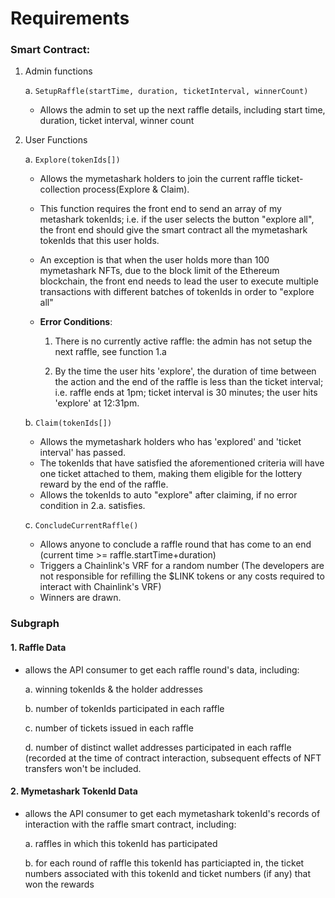 # Requirements

### Smart Contract:
1. Admin functions

    a. ```SetupRaffle(startTime, duration, ticketInterval, winnerCount)```
    - Allows the admin to set up the next raffle details, including start time, duration, ticket interval, winner count
2. User Functions 

    a. ```Explore(tokenIds[])```

    - Allows the mymetashark holders to join the current raffle ticket-collection process(Explore & Claim). 
    
    - This function requires the front end to send an array of my metashark tokenIds; i.e. if the user selects the button "explore all", the front end should give the smart contract all the mymetashark tokenIds that this user holds. 
    - An exception is that when the user holds more than 100 mymetashark NFTs,
        due to the block limit of the Ethereum blockchain, the front end needs to lead the user to execute multiple transactions with different batches of tokenIds in order to "explore all"
    - <strong>Error Conditions</strong>:
        1. There is no currently active raffle: the admin has not setup the next raffle, see function 1.a
        
        2. By the time the user hits 'explore', the duration of time between the action and the end of the raffle is less than the ticket interval; i.e. raffle ends at 1pm; ticket interval is 30 minutes; the user hits 'explore' at 12:31pm. 

    b. ```Claim(tokenIds[])```

    - Allows the mymetashark holders who has 'explored' and 'ticket interval' has passed. 
    - The tokenIds that have satisfied the aforementioned criteria will have one ticket attached to them, making them eligible for the lottery reward by the end of the raffle.
    - Allows the tokenIds to auto "explore" after claiming, if no error condition in 2.a. satisfies.

    c. ```ConcludeCurrentRaffle()```

    - Allows anyone to conclude a raffle round that has come to an end (current time >= raffle.startTime+duration)
    - Triggers a Chainlink's VRF for a random number (The developers are not responsible for refilling the $LINK tokens or any costs required to interact with Chainlink's VRF)
    - Winners are drawn.

### Subgraph

#### 1. Raffle Data

- allows the API consumer to get each raffle round's data, including:

    a. winning tokenIds & the holder addresses 

    b. number of tokenIds participated in each raffle

    c. number of tickets issued in each raffle

    d. number of distinct wallet addresses participated in each raffle (recorded at the time of contract interaction, subsequent effects of NFT transfers won't be included.

#### 2. Mymetashark TokenId Data  
- allows the API consumer to get each mymetashark tokenId's records of interaction with the raffle smart contract, including: 

    a. raffles in which this tokenId has participated

    b. for each round of raffle this tokenId has particiapted in, the ticket numbers associated with this tokenId and ticket numbers (if any) that won the rewards
    
        
        
